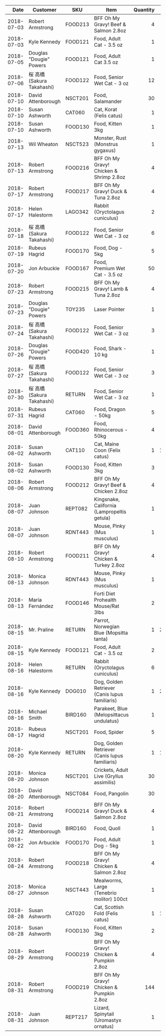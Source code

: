 |Date              |Customer            |SKU      |Item                |Quantity  |Unit       |Paid       |
|-----------------:|--------------------|---------|--------------------|---------:|----------:|-----------|
|2018\-07\-03      |Robert Armstrong    |FOOD213  |BFF Oh My Gravy\! Beef & Salmon 2\.8oz|4         |12\.95     |$51\.8     |
|2018\-07\-03      |Kyle Kennedy        |FOOD121  |Food, Adult Cat \- 3\.5 oz|1         |4\.22      |$4\.22     |
|2018\-07\-05      |Douglas "Dougie" Powers|FOOD121  |Food, Adult Cat 3\.5 oz|1         |4\.22      |$4\.22     |
|2018\-07\-06      |桜 高橋 \(Sakura Takahashi\)|FOOD122  |Food, Senior Wet Cat \- 3 oz|12        |1\.29      |157¥       |
|2018\-07\-10      |David Attenborough  |NSCT201  |Food, Salamander    |30        |0\.05      |$1\.5      |
|2018\-07\-10      |Susan Ashworth      |CAT060   |Cat, Korat \(Felis catus\)|1         |720\.42    |$720\.42   |
|2018\-07\-10      |Susan Ashworth      |FOOD130  |Food, Kitten 3kg    |1         |14\.94     |$14\.94    |
|2018\-07\-13      |Wil Wheaton         |NSCT523  |Monster, Rust \(Monstrus gygaxus\)|1         |39\.95     |$39\.95    |
|2018\-07\-13      |Robert Armstrong    |FOOD216  |BFF Oh My Gravy\! Chicken & Shrimp 2\.8oz|4         |12\.95     |$51\.8     |
|2018\-07\-17      |Robert Armstrong    |FOOD217  |BFF Oh My Gravy\! Duck & Tuna 2\.8oz|4         |12\.95     |$51\.8     |
|2018\-07\-17      |Helen Halestorm     |LAGO342  |Rabbit \(Oryctolagus cuniculus\)|2         |32\.94     |$65\.88    |
|2018\-07\-18      |桜 高橋 \(Sakura Takahashi\)|FOOD122  |Food, Senior Wet Cat \- 3 oz|6         |1\.29      |157¥       |
|2018\-07\-19      |Rubeus Hagrid       |FOOD170  |Food, Dog \- 5kg    |5         |44\.95     |$224\.75   |
|2018\-07\-20      |Jon Arbuckle        |FOOD167  |Food, Premium Wet Cat \- 3\.5 oz|50        |3\.95      |$197\.5    |
|2018\-07\-23      |Robert Armstrong    |FOOD215  |BFF Oh My Gravy\! Lamb & Tuna 2\.8oz|4         |12\.95     |$51\.8     |
|2018\-07\-23      |Douglas "Dougie" Powers|TOY235   |Laser Pointer       |1         |16\.12     |$16\.12    |
|2018\-07\-24      |桜 高橋 \(Sakura Takahashi\)|FOOD122  |Food, Senior Wet Cat \- 3 oz|3         |1\.29      |157¥       |
|2018\-07\-26      |Douglas "Dougie" Powers|FOOD420  |Food, Shark \- 10 kg|1         |15\.70     |$15\.7     |
|2018\-07\-27      |桜 高橋 \(Sakura Takahashi\)|FOOD122  |Food, Senior Wet Cat \- 3 oz|3         |1\.29      |157¥       |
|2018\-07\-30      |桜 高橋 \(Sakura Takahashi\)|RETURN   |Food, Senior Wet Cat \- 3 oz|1         |1\.29      |157¥       |
|2018\-07\-31      |Rubeus Hagrid       |CAT060   |Food, Dragon \- 50kg|5         |720\.42    |$3602\.1   |
|2018\-08\-01      |David Attenborough  |FOOD360  |Food, Rhinocerous \- 50kg|4         |5\.72      |$22\.88    |
|2018\-08\-02      |Susan Ashworth      |CAT110   |Cat, Maine Coon \(Felix catus\)|1         |1309\.68   |$1309\.68  |
|2018\-08\-02      |Susan Ashworth      |FOOD130  |Food, Kitten 3kg    |3         |14\.94     |$44\.82    |
|2018\-08\-06      |Robert Armstrong    |FOOD212  |BFF Oh My Gravy\! Beef & Chicken 2\.8oz|4         |12\.95     |$51\.8     |
|2018\-08\-07      |Juan Johnson        |REPT082  |Kingsnake, California \(Lampropeltis getula\)|1         |89\.95     |$89\.95    |
|2018\-08\-07      |Juan Johnson        |RDNT443  |Mouse, Pinky \(Mus musculus\)|1         |1\.49      |$1\.49     |
|2018\-08\-10      |Robert Armstrong    |FOOD211  |BFF Oh My Gravy\! Chicken & Turkey 2\.8oz|4         |12\.95     |$51\.8     |
|2018\-08\-13      |Monica Johnson      |RDNT443  |Mouse, Pinky \(Mus musculus\)|1         |1\.49      |$1\.49     |
|2018\-08\-13      |María Fernández     |FOOD146  |Forti Diet Prohealth Mouse/Rat 3lbs|2         |2\.00      |$4\.0      |
|2018\-08\-15      |Mr\. Praline        |RETURN   |Parrot, Norwegian Blue \(Mopsitta tanta\)|1         |2300\.00   |\-$2300\.0 |
|2018\-08\-15      |Kyle Kennedy        |FOOD121  |Food, Adult Cat \- 3\.5 oz|2         |4\.22      |$8\.44     |
|2018\-08\-16      |Helen Halestorm     |RETURN   |Rabbit \(Oryctolagus cuniculus\)|6         |0\.00      |$0\.0      |
|2018\-08\-16      |Kyle Kennedy        |DOG010   |Dog, Golden Retriever \(Canis lupus familiaris\)|1         |2495\.99   |$2495\.99  |
|2018\-08\-16      |Michael Smith       |BIRD160  |Parakeet, Blue \(Melopsittacus undulatus\)|1         |29\.95     |$31\.85    |
|2018\-08\-17      |Rubeus Hagrid       |NSCT201  |Food, Spider        |5         |0\.05      |$0\.25     |
|2018\-08\-20      |Kyle Kennedy        |RETURN   |Dog, Golden Retriever \(Canis lupus familiaris\)|1         |1247\.99   |\-$1247\.99|
|2018\-08\-20      |Monica Johnson      |NSCT201  |Crickets, Adult Live \(Gryllus assimilis\)|30        |0\.05      |$1\.5      |
|2018\-08\-20      |David Attenborough  |NSCT084  |Food, Pangolin      |30        |0\.17      |$5\.10     |
|2018\-08\-21      |Robert Armstrong    |FOOD214  |BFF Oh My Gravy\! Duck & Salmon 2\.8oz|4         |12\.95     |$51\.8     |
|2018\-08\-22      |David Attenborough  |BIRD160  |Food, Quoll         |1         |29\.95     |$29\.95    |
|2018\-08\-22      |Jon Arbuckle        |FOOD170  |Food, Adult Dog \- 5kg|1         |44\.95     |$44\.95    |
|2018\-08\-24      |Robert Armstrong    |FOOD218  |BFF Oh My Gravy\! Chicken & Salmon 2\.8oz|4         |12\.95     |$51\.8     |
|2018\-08\-27      |Monica Johnson      |NSCT443  |Mealworms, Large \(Tenebrio molitor\) 100ct|1         |1\.99      |$1\.99     |
|2018\-08\-28      |Susan Ashworth      |CAT020   |Cat, Scottish Fold \(Felis catus\)|1         |1964\.53   |$1964\.53  |
|2018\-08\-28      |Susan Ashworth      |FOOD130  |Food, Kitten 3kg    |2         |14\.94     |$29\.88    |
|2018\-08\-29      |Robert Armstrong    |FOOD219  |BFF Oh My Gravy\! Chicken & Pumpkin 2\.8oz|4         |12\.95     |$51\.8     |
|2018\-08\-31      |Robert Armstrong    |FOOD219  |BFF Oh My Gravy\! Chicken & Pumpkin 2\.8oz|144       |12\.95     |$1864\.8   |
|2018\-08\-31      |Juan Johnson        |REPT217  |Lizard, Spinytail \(Uromastyx ornatus\)|1         |99\.95     |$99\.95    |

